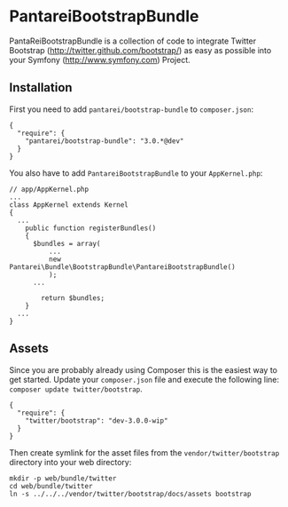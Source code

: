 PantareiBootstrapBundle
=======================

PantaReiBootstrapBundle is a collection of code to integrate Twitter Bootstrap
(http://twitter.github.com/bootstrap/) as easy as possible into your Symfony
(http://www.symfony.com) Project.

Installation
------------

First you need to add `pantarei/bootstrap-bundle` to `composer.json`:

    {
      "require": {
        "pantarei/bootstrap-bundle": "3.0.*@dev"
      }
    }

You also have to add `PantareiBootstrapBundle` to your `AppKernel.php`:

    // app/AppKernel.php
    ...
    class AppKernel extends Kernel
    {
      ...
        public function registerBundles()
        {
          $bundles = array(
              ...
              new Pantarei\Bundle\BootstrapBundle\PantareiBootstrapBundle()
              );
          ...

            return $bundles;
        }
      ...
    }


Assets
------

Since you are probably already using Composer this is the easiest way to get started. Update your `composer.json` file and execute the following line: `composer update twitter/bootstrap`.

    {
      "require": {
        "twitter/bootstrap": "dev-3.0.0-wip"
      }
    }

Then create symlink for the asset files from the `vendor/twitter/bootstrap` directory into your web directory:

    mkdir -p web/bundle/twitter
    cd web/bundle/twitter
    ln -s ../../../vendor/twitter/bootstrap/docs/assets bootstrap
